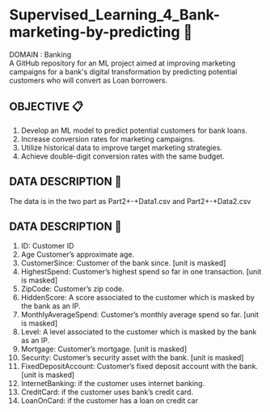 # Supervised_Learning_4_Bank-marketing-by-predicting 🏦
DOMAIN : Banking<br>
A GitHub repository for an ML project aimed at improving marketing campaigns for a bank's digital transformation by predicting potential customers who will convert as Loan borrowers.

## OBJECTIVE :clipboard:
1. Develop an ML model to predict potential customers for bank loans.
2. Increase conversion rates for marketing campaigns.
3. Utilize historical data to improve target marketing strategies.
4. Achieve double-digit conversion rates with the same budget.

## DATA DESCRIPTION :page_with_curl:
The data is in the two part as Part2+-+Data1.csv and Part2+-+Data2.csv

## DATA DESCRIPTION :file_folder:
1. ID: Customer ID
2. Age Customer’s approximate age.
3. CustomerSince: Customer of the bank since. [unit is masked]
4. HighestSpend: Customer’s highest spend so far in one transaction. [unit is masked]
5. ZipCode: Customer’s zip code.
6. HiddenScore: A score associated to the customer which is masked by the bank as an IP.
7. MonthlyAverageSpend: Customer’s monthly average spend so far. [unit is masked]
8. Level: A level associated to the customer which is masked by the bank as an IP.
9. Mortgage: Customer’s mortgage. [unit is masked]
10. Security: Customer’s security asset with the bank. [unit is masked]
11. FixedDepositAccount: Customer’s fixed deposit account with the bank. [unit is masked]
12. InternetBanking: if the customer uses internet banking.
13. CreditCard: if the customer uses bank’s credit card.
14. LoanOnCard: if the customer has a loan on credit car
